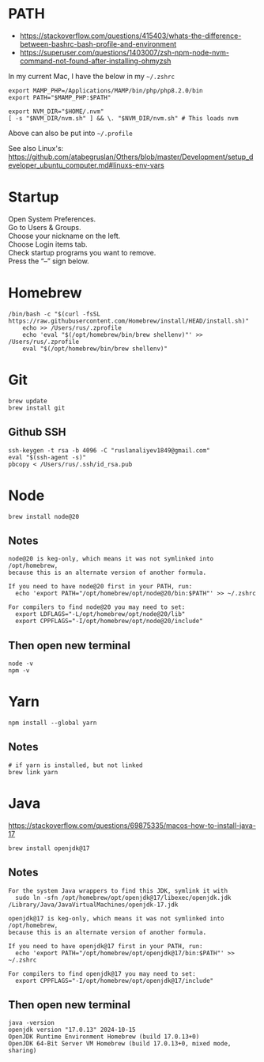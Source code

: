 # PATH

- https://stackoverflow.com/questions/415403/whats-the-difference-between-bashrc-bash-profile-and-environment
- https://superuser.com/questions/1403007/zsh-npm-node-nvm-command-not-found-after-installing-ohmyzsh

In my current Mac, I have the below in my `~/.zshrc` 

```
export MAMP_PHP=/Applications/MAMP/bin/php/php8.2.0/bin
export PATH="$MAMP_PHP:$PATH"

export NVM_DIR="$HOME/.nvm"
[ -s "$NVM_DIR/nvm.sh" ] && \. "$NVM_DIR/nvm.sh" # This loads nvm
```

Above can also be put into `~/.profile`

See also Linux's: https://github.com/atabegruslan/Others/blob/master/Development/setup_developer_ubuntu_computer.md#linuxs-env-vars

# Startup

Open System Preferences.  
Go to Users & Groups.  
Choose your nickname on the left.  
Choose Login items tab.  
Check startup programs you want to remove.  
Press the “–” sign below.  

# Homebrew

```
/bin/bash -c "$(curl -fsSL https://raw.githubusercontent.com/Homebrew/install/HEAD/install.sh)"
    echo >> /Users/rus/.zprofile
    echo 'eval "$(/opt/homebrew/bin/brew shellenv)"' >> /Users/rus/.zprofile
    eval "$(/opt/homebrew/bin/brew shellenv)"
```

# Git

```
brew update
brew install git
```

## Github SSH

```
ssh-keygen -t rsa -b 4096 -C "ruslanaliyev1849@gmail.com"
eval "$(ssh-agent -s)"
pbcopy < /Users/rus/.ssh/id_rsa.pub
```

# Node

`brew install node@20`

## Notes

```
node@20 is keg-only, which means it was not symlinked into /opt/homebrew,
because this is an alternate version of another formula.

If you need to have node@20 first in your PATH, run:
  echo 'export PATH="/opt/homebrew/opt/node@20/bin:$PATH"' >> ~/.zshrc

For compilers to find node@20 you may need to set:
  export LDFLAGS="-L/opt/homebrew/opt/node@20/lib"
  export CPPFLAGS="-I/opt/homebrew/opt/node@20/include"
```

## Then open new terminal 

```
node -v
npm -v
```

# Yarn

`npm install --global yarn`

## Notes

```
# if yarn is installed, but not linked
brew link yarn
```

# Java

https://stackoverflow.com/questions/69875335/macos-how-to-install-java-17

`brew install openjdk@17`

## Notes

```
For the system Java wrappers to find this JDK, symlink it with
  sudo ln -sfn /opt/homebrew/opt/openjdk@17/libexec/openjdk.jdk /Library/Java/JavaVirtualMachines/openjdk-17.jdk

openjdk@17 is keg-only, which means it was not symlinked into /opt/homebrew,
because this is an alternate version of another formula.

If you need to have openjdk@17 first in your PATH, run:
  echo 'export PATH="/opt/homebrew/opt/openjdk@17/bin:$PATH"' >> ~/.zshrc

For compilers to find openjdk@17 you may need to set:
  export CPPFLAGS="-I/opt/homebrew/opt/openjdk@17/include"
```

## Then open new terminal 

```
java -version
openjdk version "17.0.13" 2024-10-15
OpenJDK Runtime Environment Homebrew (build 17.0.13+0)
OpenJDK 64-Bit Server VM Homebrew (build 17.0.13+0, mixed mode, sharing)
```
